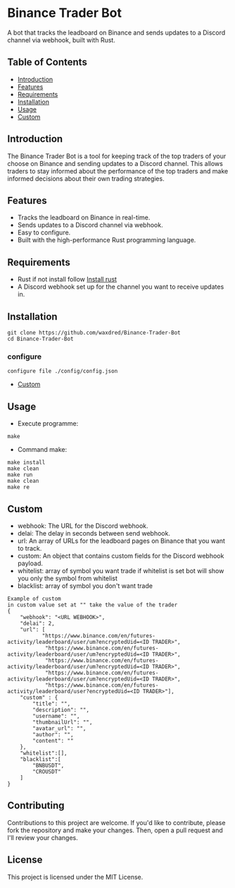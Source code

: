 # Binance Trader Bot
A bot that tracks the leadboard on Binance and sends updates to a Discord channel via webhook, built with Rust.

## Table of Contents
- [Introduction](#Introduction)
- [Features](#Features)
- [Requirements](#Requirements)
- [Installation](#Installation)
- [Usage](#Usage)
- [Custom](#Custom)

## Introduction
The Binance Trader Bot is a tool for keeping track of the top traders of your choose on Binance and sending updates to a Discord channel. This allows traders to stay informed about the performance of the top traders and make informed decisions about their own trading strategies.

## Features
- Tracks the leadboard on Binance in real-time.
- Sends updates to a Discord channel via webhook.
- Easy to configure.
- Built with the high-performance Rust programming language.

## Requirements
- Rust if not install follow [Install rust](https://www.rust-lang.org/tools/install)
- A Discord webhook set up for the channel you want to receive updates in.

## Installation
```
git clone https://github.com/waxdred/Binance-Trader-Bot
cd Binance-Trader-Bot
```

### configure
```
configure file ./config/config.json
```
- [Custom](#Custom)

## Usage
- Execute programme: 
```
make
```
- Command make:
```
make install
make clean
make run
make clean
make re
```


## Custom
- webhook: The URL for the Discord webhook.
- delai: The delay in seconds between send webhook.
- url: An array of URLs for the leadboard pages on Binance that you want to track.
- custom: An object that contains custom fields for the Discord webhook payload.
- whitelist: array of symbol you want trade  if whitelist is set bot will show you only the symbol from whitelist
- blacklist: array of symbol you don't want trade
```
Example of custom
in custom value set at "" take the value of the trader
{
    "webhook": "<URL WEBHOOK>",
    "delai": 2,
    "url": [
           "https://www.binance.com/en/futures-activity/leaderboard/user/um?encryptedUid=<ID TRADER>",
            "https://www.binance.com/en/futures-activity/leaderboard/user/um?encryptedUid=<ID TRADER>",
            "https://www.binance.com/en/futures-activity/leaderboard/user/um?encryptedUid=<ID TRADER>",
            "https://www.binance.com/en/futures-activity/leaderboard/user/um?encryptedUid=<ID TRADER>",
            "https://www.binance.com/en/futures-activity/leaderboard/user?encryptedUid=<ID TRADER>"],
    "custom" : {
        "title": "",
        "description": "",
        "username": "",
        "thumbnailUrl": "",
        "avatar_url": "",
        "author": "",
        "content": ""
    },
    "whitelist":[],
    "blacklist":[
        "BNBUSDT",
        "CROUSDT"
    ]
}
```

## Contributing
Contributions to this project are welcome. If you'd like to contribute, please fork the repository and make your changes. Then, open a pull request and I'll review your changes.

## License
This project is licensed under the MIT License.
